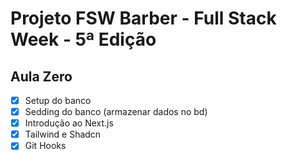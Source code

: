 # Projeto FSW Barber - Full Stack Week - 5ª Edição

## Aula Zero

- [x] Setup do banco
- [x] Sedding do banco (armazenar dados no bd)
- [x] Introdução ao Next.js
- [x] Tailwind e Shadcn
- [x] Git Hooks